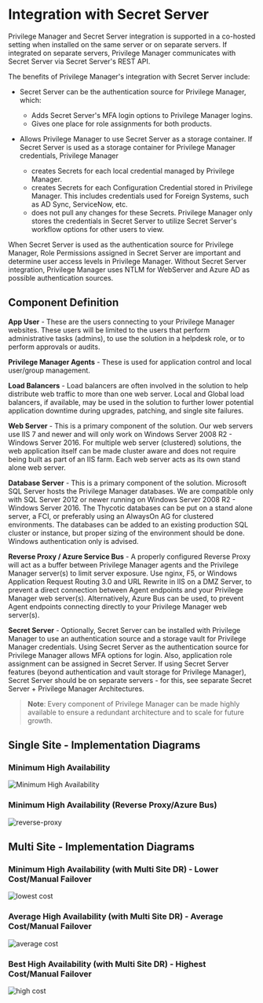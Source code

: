 [title]: # (Integration with Secret Server)
[tags]: # (setup planning)
[priority]: # (20)
# Integration with Secret Server

Privilege Manager and Secret Server integration is supported in a co-hosted setting when installed on the same server or on separate servers. If integrated on separate servers, Privilege Manager communicates with Secret Server via Secret Server's REST API. 

The benefits of Privilege Manager's integration with Secret Server include:

* Secret Server can be the authentication source for Privilege Manager, which:

  * Adds Secret Server's MFA login options to Privilege Manager logins.
  * Gives one place for role assignments for both products.

* Allows Privilege Manager to use Secret Server as a storage container. If Secret Server is used as a storage container for Privilege Manager credentials, Privilege Manager

  * creates Secrets for each local credential managed by Privilege Manager.
  * creates Secrets for each Configuration Credential stored in Privilege Manager. This includes credentials used for Foreign Systems, such as AD Sync, ServiceNow, etc.
  * does not pull any changes for these Secrets. Privilege Manager only stores the credentials in Secret Server to utilize Secret Server's workflow options for other users to view.

When Secret Server is used as the authentication source for Privilege Manager, Role Permissions assigned in Secret Server are important and determine user access levels in Privilege Manager. Without Secret Server integration, Privilege Manager uses NTLM for WebServer and Azure AD as possible authentication sources.

## Component Definition

__App User__ - These are the users connecting to your Privilege Manager websites. These users will be limited to the users that perform administrative tasks (admins), to use the solution in a helpdesk role, or to perform approvals or audits.

__Privilege Manager Agents__ - These is used for application control and local user/group management.

__Load Balancers__ - Load balancers are often involved in the solution to help distribute web traffic to more than one web server. Local and Global load balancers, if available, may be used in the solution to further lower potential application downtime during upgrades, patching, and single site failures.

__Web Server__ - This is a primary component of the solution. Our web servers use IIS 7 and newer and will only work on Windows Server 2008 R2 - Windows Server 2016. For multiple web server (clustered) solutions, the web application itself can be made cluster aware and does not require being built as part of an IIS farm. Each web server acts as its own stand alone web server.

__Database Server__ - This is a primary component of the solution. Microsoft SQL Server hosts the Privilege Manager databases. We are compatible only with SQL Server 2012 or newer running on Windows Server 2008 R2 - Windows Server 2016. The Thycotic databases can be put on a stand alone server, a FCI, or preferably using an AlwaysOn AG for clustered environments. The databases can be added to an existing production SQL cluster or instance, but proper sizing of the environment should be done. Windows authentication only is advised.

__Reverse Proxy / Azure Service Bus__ - A properly configured Reverse Proxy will act as a buffer between Privilege Manager agents and the Privilege Manager server(s) to limit server exposure. Use nginx, F5, or Windows Application Request Routing 3.0 and URL Rewrite in IIS on a DMZ Server, to prevent a direct connection between Agent endpoints and your Privilege Manager web server(s). Alternatively, Azure Bus can be used, to prevent Agent endpoints connecting directly to your Privilege Manager web server(s).

__Secret Server__ - Optionally, Secret Server can be installed with Privilege Manager to use an authentication source and a storage vault for Privilege Manager credentials. Using Secret Server as the authentication source for Privilege Manager allows MFA options for login. Also, application role assignment can be assigned in Secret Server. If using Secret Server features (beyond authentication and vault storage for Privilege Manager), Secret Server should be on separate servers - for this, see separate Secret Server + Privilege Manager Architectures. 

>**Note**:
>Every component of Privilege Manager can be made highly available to ensure a redundant architecture and to scale for future growth.

## Single Site - Implementation Diagrams

### Minimum High Availability

![Minimum High Availability](images/ss-int/a1.png "Minimum High Availability")

### Minimum High Availability (Reverse Proxy/Azure Bus)

![reverse-proxy](images/ss-int/a2.png "Minimum High Availability (Reverse Proxy/Azure Bus)")

## Multi Site - Implementation Diagrams

### Minimum High Availability (with Multi Site DR) - Lower Cost/Manual Failover

![lowest cost](images/ss-int/b1.png "Minimum High Availability (with Multi Site DR) - Lower Cost/Manual Failover")

### Average High Availability (with Multi Site DR) - Average Cost/Manual Failover

![average cost](images/ss-int/c.png "Average High Availability (with Multi Site DR) - Average Cost/Manual Failover")

### Best High Availability (with Multi Site DR) - Highest Cost/Manual Failover

![high cost](images/ss-int/d1.png "Best High Availability (with Multi Site DR) - Highest Cost/Manual Failover")
